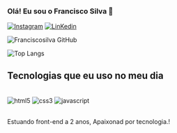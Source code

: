 ### Olá! Eu sou o Francisco Silva 👋

[![Instagram](https://img.shields.io/badge/Instagram-E4405F?style=for-the-badge&logo=instagram&logoColor=white)](https://www.instagram.com/raheem_corleone/)
[![LinKedin](https://img.shields.io/badge/LinkedIn-0077B5?style=for-the-badge&logo=linkedin&logoColor=white)](www.linkedin.com/in/francisco-oliveira2004)

![Franciscosilva  GitHub](https://github-readme-stats.vercel.app/api?username=francisco&show_icons=true&theme=drakula)

![Top Langs](https://github-readme-stats.vercel.app/api/top-langs/?username=francisco&layout=compact)

## Tecnologias que eu uso no meu dia

<div style="display_block"><br/>
  <img align="center" alt="html5" src="https://img.shields.io/badge/HTML-239120?style=for-the-badge&logo=html5&logoColor=white" />
  <img align="center" alt="css3" src="https://img.shields.io/badge/CSS3-1572B6?style=for-the-badge&logo=css3&logoColor=white"  />
  <img align="center" alt="javascript" src="https://img.shields.io/badge/JavaScript-F7DF1E?style=for-the-badge&logo=javascript&logoColor=black"  />
</div><br/>

Estuando front-end a 2 anos, Apaixonad por tecnologia.!

